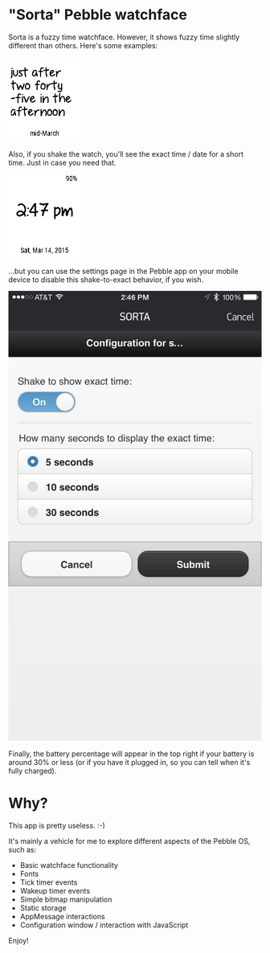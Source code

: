 # "Sorta" Pebble watchface

Sorta is a fuzzy time watchface.  However, it shows fuzzy time
slightly different than others.  Here's some examples:

![Sorta1](https://raw.githubusercontent.com/jsquyres/pebble-sorta/master/screenshots/sorta-just-after-245-afternoon.png)

Also, if you shake the watch, you'll see the exact time / date for a
short time.  Just in case you need that.

![Sorta-exact](https://raw.githubusercontent.com/jsquyres/pebble-sorta/master/screenshots/sorta-247pm.png)

...but you can use the settings page in the Pebble app on your mobile
device to disable this shake-to-exact behavior, if you wish.

![Settings](https://raw.githubusercontent.com/jsquyres/pebble-sorta/master/screenshots/sorta-settings.png)

Finally, the battery percentage will appear in the top right if your
battery is around 30% or less (or if you have it plugged in, so you
can tell when it's fully charged).

# Why?

This app is pretty useless.  :-)

It's mainly a vehicle for me to explore different aspects of the
Pebble OS, such as:

* Basic watchface functionality
* Fonts
* Tick timer events
* Wakeup timer events
* Simple bitmap manipulation
* Static storage
* AppMessage interactions
* Configuration window / interaction with JavaScript

Enjoy!
